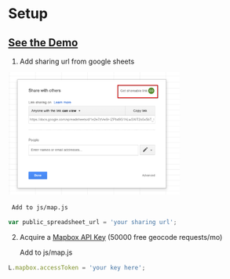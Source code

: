 # Setup

## [See the Demo](https://zip-tracking.herokuapp.com/)

1. Add sharing url from google sheets

<img src = "https://github.com/remmi11/zip-tracking/blob/master/img/sharing.png" width="350">

     Add to js/map.js

```javascript
var public_spreadsheet_url = 'your sharing url';
```

2. Acquire a [Mapbox API Key](https://www.mapbox.com/) (50000 free geocode requests/mo)

   Add to js/map.js

```javascript
L.mapbox.accessToken = 'your key here';
```